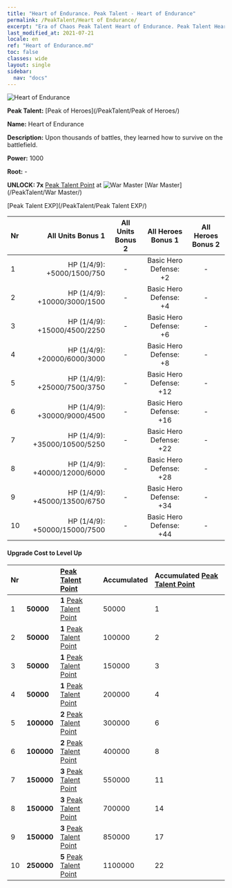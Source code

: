 ```yaml
---
title: "Heart of Endurance. Peak Talent - Heart of Endurance"
permalink: /PeakTalent/Heart of Endurance/
excerpt: "Era of Chaos Peak Talent Heart of Endurance. Peak Talent Heart of Endurance. Heart of Endurance"
last_modified_at: 2021-07-21
locale: en
ref: "Heart of Endurance.md"
toc: false
classes: wide
layout: single
sidebar:
  nav: "docs"
---
```


  ![Heart of Endurance](/images/pt/talent_1002.png)

  **Peak Talent:** [Peak of Heroes](/PeakTalent/Peak of Heroes/)

  **Name:** Heart of Endurance

  **Description:** Upon thousands of battles, they learned how to survive on the battlefield.

  **Power:** 1000

  **Root:** -

  **UNLOCK: 7x** [Peak Talent Point](/Items/con_934/) at ![War Master](/images/pt/talent_1001.png) [War Master](/PeakTalent/War Master/)

  [Peak Talent EXP](/PeakTalent/Peak Talent EXP/)

  | Nr | All Units Bonus 1 | All Units Bonus 2 | All Heroes Bonus 1 | All Heroes Bonus 2 |
  |:---|--------------:|:-------------:|:-------------:|:-------------:|
  | 1 | HP (1/4/9): +5000/1500/750 | - | Basic Hero Defense: +2 | - |
  | 2 | HP (1/4/9): +10000/3000/1500 | - | Basic Hero Defense: +4 | - |
  | 3 | HP (1/4/9): +15000/4500/2250 | - | Basic Hero Defense: +6 | - |
  | 4 | HP (1/4/9): +20000/6000/3000 | - | Basic Hero Defense: +8 | - |
  | 5 | HP (1/4/9): +25000/7500/3750 | - | Basic Hero Defense: +12 | - |
  | 6 | HP (1/4/9): +30000/9000/4500 | - | Basic Hero Defense: +16 | - |
  | 7 | HP (1/4/9): +35000/10500/5250 | - | Basic Hero Defense: +22 | - |
  | 8 | HP (1/4/9): +40000/12000/6000 | - | Basic Hero Defense: +28 | - |
  | 9 | HP (1/4/9): +45000/13500/6750 | - | Basic Hero Defense: +34 | - |
  | 10 | HP (1/4/9): +50000/15000/7500 | - | Basic Hero Defense: +44 | - |


#### Upgrade Cost to Level Up

  | Nr | <i class="fas fa-coins"/> | [Peak Talent Point](/Items/con_934/) | Accumulated <i class="fas fa-coins"/> | Accumulated [Peak Talent Point](/Items/con_934/) |
  |:---|:--------------|:-------------|:-------------|:-------------|
  | 1 | **50000** | **1** [Peak Talent Point](/Items/con_934/) | 50000 | 1 |
  | 2 | **50000** | **1** [Peak Talent Point](/Items/con_934/) | 100000 | 2 |
  | 3 | **50000** | **1** [Peak Talent Point](/Items/con_934/) | 150000 | 3 |
  | 4 | **50000** | **1** [Peak Talent Point](/Items/con_934/) | 200000 | 4 |
  | 5 | **100000** | **2** [Peak Talent Point](/Items/con_934/) | 300000 | 6 |
  | 6 | **100000** | **2** [Peak Talent Point](/Items/con_934/) | 400000 | 8 |
  | 7 | **150000** | **3** [Peak Talent Point](/Items/con_934/) | 550000 | 11 |
  | 8 | **150000** | **3** [Peak Talent Point](/Items/con_934/) | 700000 | 14 |
  | 9 | **150000** | **3** [Peak Talent Point](/Items/con_934/) | 850000 | 17 |
  | 10 | **250000** | **5** [Peak Talent Point](/Items/con_934/) | 1100000 | 22 |
